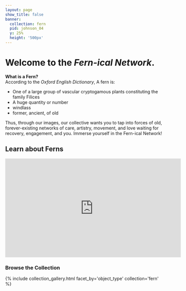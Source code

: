 ```yaml
---
layout: page
show_title: false
banner:
  collection: fern
  pid: johnson_04
  y: 25%
  height: '500px'
---
```

# Welcome to the *Fern-ical Network*.

**What is a Fern?**   
According to the *Oxford English Dictionary*, A fern is:
- One of a large group of vascular cryptogamous plants constituting the family Filices
- A huge quantity or number
- windlass
- former, ancient, of old

Thus, through our images, our collective wants you to tap into forces of old, forever-existing networks of care, artistry, movement, and love waiting for recovery, engagement, and you. Immerse yourself in the Fern-ical Network!

## Learn about Ferns

<iframe width="560" height="315" src="https://www.youtube.com/embed/JLifMe0p5rs" title="YouTube video player" frameborder="0" allow="accelerometer; autoplay; clipboard-write; encrypted-media; gyroscope; picture-in-picture" allowfullscreen></iframe>

### Browse the Collection

{% include collection_gallery.html facet_by='object_type' collection='fern' %}

